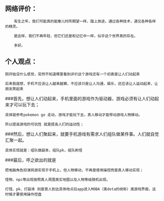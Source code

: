 网络评价：
-----
		有生之年，我们可能真的能像儿时所期望一样，踏上旅途，通过各种技术，遇见各种各样的精灵。
		
		是这样，我们不再年轻，但它们还是和记忆中一样，似乎这个世界真的存在。
		
		多好。
		
个人观点：
-----
	刚开始没什么感觉，突然不知道哪里看到评价这个游戏还有一个初衷是让人们动起来
	
	后来我就想，手机不应该让人越来越懒，不应该只是让人沟通，娱乐，还应该让人运动起来，让朋友聚起来
	
	
###首先，想让人们动起来，手机里面的游戏作为驱动器，游戏必须有让人们动起来才可以玩下去；
	
	具体就参考pokemon go 走动，游戏才能玩下去，真人移动才能带动游戏人物移动。
	
	所以提高游戏的可玩性 就是提高人们的运动性；
	
###然后，想让人们聚起来，就要手机游戏有需求人们组队做某件事。人们就自觉汇聚一起。
	
	具体实现就是：组队做副本，组队pk，组队刷怪
	
###最后，呼之欲出的就是
	
	把电脑角色扮演网游实现于手机上，但人物移动，不再是使用操控而是真人移动实现；
	
	怪物、npc等出现按照真人周围真实地图以及人物等级随机出现。
	
	打怪、pk、打副本 则是真人到达具体地点后app进入MOBA（类dota的统称）类游戏界面，这时候才要使用操作控盘
	
	
	
	
